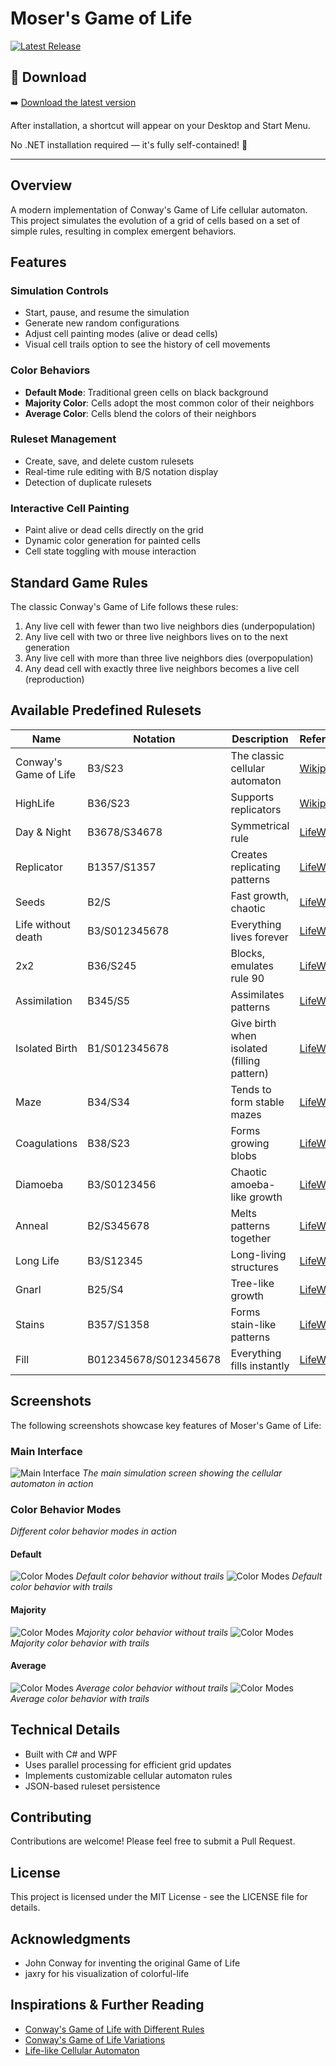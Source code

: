 # Moser's Game of Life

[![Latest Release](https://img.shields.io/github/v/release/Zediwan/MosersGameOfLife?style=flat-square)](https://github.com/Zediwan/MosersGameOfLife/releases)

## 🔽 Download

➡️ [Download the latest version](https://github.com/Zediwan/MosersGameOfLife/releases/latest)

After installation, a shortcut will appear on your Desktop and Start Menu.

No .NET installation required — it's fully self-contained! 🎉

---

## Overview

A modern implementation of Conway's Game of Life cellular automaton. This project simulates the evolution of a grid of cells based on a set of simple rules, resulting in complex emergent behaviors.

## Features

### Simulation Controls
- Start, pause, and resume the simulation
- Generate new random configurations
- Adjust cell painting modes (alive or dead cells)
- Visual cell trails option to see the history of cell movements

### Color Behaviors
- **Default Mode**: Traditional green cells on black background
- **Majority Color**: Cells adopt the most common color of their neighbors
- **Average Color**: Cells blend the colors of their neighbors

### Ruleset Management
- Create, save, and delete custom rulesets
- Real-time rule editing with B/S notation display
- Detection of duplicate rulesets

### Interactive Cell Painting
- Paint alive or dead cells directly on the grid
- Dynamic color generation for painted cells
- Cell state toggling with mouse interaction

## Standard Game Rules
The classic Conway's Game of Life follows these rules:
1. Any live cell with fewer than two live neighbors dies (underpopulation)
2. Any live cell with two or three live neighbors lives on to the next generation
3. Any live cell with more than three live neighbors dies (overpopulation)
4. Any dead cell with exactly three live neighbors becomes a live cell (reproduction)

## Available Predefined Rulesets

| Name                   | Notation            | Description                                 | Reference |
|------------------------|---------------------|---------------------------------------------|-----------|
| Conway's Game of Life  | B3/S23              | The classic cellular automaton              | [Wikipedia](https://en.wikipedia.org/wiki/Conway%27s_Game_of_Life) |
| HighLife               | B36/S23             | Supports replicators                        | [Wikipedia](https://en.wikipedia.org/wiki/Highlife_(cellular_automaton)) |
| Day & Night            | B3678/S34678        | Symmetrical rule                            | [LifeWiki](https://conwaylife.com/wiki/Day_and_Night) |
| Replicator             | B1357/S1357         | Creates replicating patterns                | [LifeWiki](https://conwaylife.com/wiki/Replicator) |
| Seeds                  | B2/S                | Fast growth, chaotic                        | [LifeWiki](https://conwaylife.com/wiki/Seeds) |
| Life without death     | B3/S012345678       | Everything lives forever                    | [LifeWiki](https://conwaylife.com/wiki/Life_without_Death) |
| 2x2                    | B36/S245            | Blocks, emulates rule 90                    | [LifeWiki](https://conwaylife.com/wiki/2x2) |
| Assimilation           | B345/S5             | Assimilates patterns                        | [LifeWiki](https://conwaylife.com/wiki/Assimilation) |
| Isolated Birth         | B1/S012345678       | Give birth when isolated (filling pattern)  | [LifeWiki](https://conwaylife.com/wiki/Isolated_Birth) |
| Maze                   | B34/S34             | Tends to form stable mazes                  | [LifeWiki](https://conwaylife.com/wiki/Maze) |
| Coagulations           | B38/S23             | Forms growing blobs                         | [LifeWiki](https://conwaylife.com/wiki/Coagulations) |
| Diamoeba               | B3/S0123456         | Chaotic amoeba-like growth                  | [LifeWiki](https://conwaylife.com/wiki/Diamoeba) |
| Anneal                 | B2/S345678          | Melts patterns together                     | [LifeWiki](https://conwaylife.com/wiki/Anneal) |
| Long Life              | B3/S12345           | Long-living structures                      | [LifeWiki](https://conwaylife.com/wiki/Long_Life) |
| Gnarl                  | B25/S4              | Tree-like growth                            | [LifeWiki](https://conwaylife.com/wiki/Gnarl) |
| Stains                 | B357/S1358          | Forms stain-like patterns                   | [LifeWiki](https://conwaylife.com/wiki/Stains) |
| Fill                   | B012345678/S012345678 | Everything fills instantly                | [LifeWiki](https://conwaylife.com/wiki/Fill) |

## Screenshots

The following screenshots showcase key features of Moser's Game of Life:

### Main Interface
![Main Interface](./assets/images/main-interface.png)
*The main simulation screen showing the cellular automaton in action*

### Color Behavior Modes
*Different color behavior modes in action*
#### Default
![Color Modes](./assets/images/color-modes-default.png)
*Default color behavior without trails*
![Color Modes](./assets/images/color-modes-default-trail.png)
*Default color behavior with trails*
#### Majority
![Color Modes](./assets/images/color-modes-majority.png)
*Majority color behavior without trails*
![Color Modes](./assets/images/color-modes-majority-trail.png)
*Majority color behavior with trails*
#### Average
![Color Modes](./assets/images/color-modes-average.png)
*Average color behavior without trails*
![Color Modes](./assets/images/color-modes-average-trail.png)
*Average color behavior with trails*

## Technical Details
- Built with C# and WPF
- Uses parallel processing for efficient grid updates
- Implements customizable cellular automaton rules
- JSON-based ruleset persistence

## Contributing
Contributions are welcome! Please feel free to submit a Pull Request.

## License
This project is licensed under the MIT License - see the LICENSE file for details.

## Acknowledgments
- John Conway for inventing the original Game of Life
- jaxry for his visualization of colorful-life

## Inspirations & Further Reading
- [Conway's Game of Life with Different Rules](https://dev.to/lexjacobs/conways-game-of-life-with-different-rules-13l0)
- [Conway's Game of Life Variations](https://www.algoritmarte.com/conways-game-of-life-variations/)
- [Life-like Cellular Automaton](https://en.wikipedia.org/wiki/Life-like_cellular_automaton)
